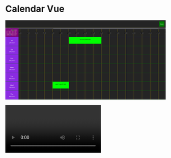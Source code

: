 # Calendar Vue

![CalendarVue Screenshot](./Docs/CalendarVueScreenshot-20240828.png)

![CalendarVue Video](./Docs/CalendarVueVideo-20240828.mp4)
